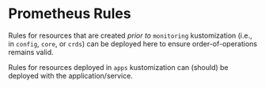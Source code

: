 # Prometheus Rules

Rules for resources that are created _prior to_ `monitoring` kustomization
(i.e., in `config`, `core`, or `crds`) can be deployed here to ensure order-of-operations
remains valid.

Rules for resources deployed in `apps` kustomization can (should) be deployed with the
application/service.
